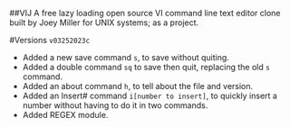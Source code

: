 ##VIJ
A free lazy loading open source VI command line text editor clone built by Joey Miller for UNIX systems; as a project.

#Versions
`v03252023c`
+ Added a new save command `s`, to save without quiting. 
+ Added a double command `sq` to save then quit, replacing the old `s` command.
+ Added an about command `h`, to tell about the file and version.
+ Added an Insert# command `i[number to insert]`, to quickly insert a number without having to do it in two commands.
+ Added REGEX module.